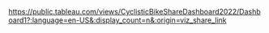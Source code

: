 https://public.tableau.com/views/CyclisticBikeShareDashboard2022/Dashboard1?:language=en-US&:display_count=n&:origin=viz_share_link
